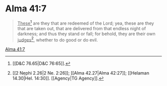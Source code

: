 # Alma 41:7

> <u>These</u>[^a] are they that are redeemed of the Lord; yea, these are they that are taken out, that are delivered from that endless night of darkness; and thus they stand or fall; for behold, they are their own <u>judges</u>[^b], whether to do good or do evil.

[Alma 41:7](https://www.churchofjesuschrist.org/study/scriptures/bofm/alma/41?lang=eng&id=p7#p7)


[^a]: [[D&C 76.65|D&C 76:65]].  
[^b]: [[2 Nephi 2.26|2 Ne. 2:26]]; [[Alma 42.27|Alma 42:27]]; [[Helaman 14.30|Hel. 14:30]]. [[Agency|TG Agency]].  
